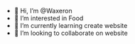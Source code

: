 - 👋 Hi, I’m @Waxeron
- 👀 I’m interested in Food
- 🌱 I’m currently learning create website
- 💞️ I’m looking to collaborate on website


<!---
Waxeron/Waxeron is a ✨ special ✨ repository because its `README.md` (this file) appears on your GitHub profile.
You can click the Preview link to take a look at your changes.
--->
